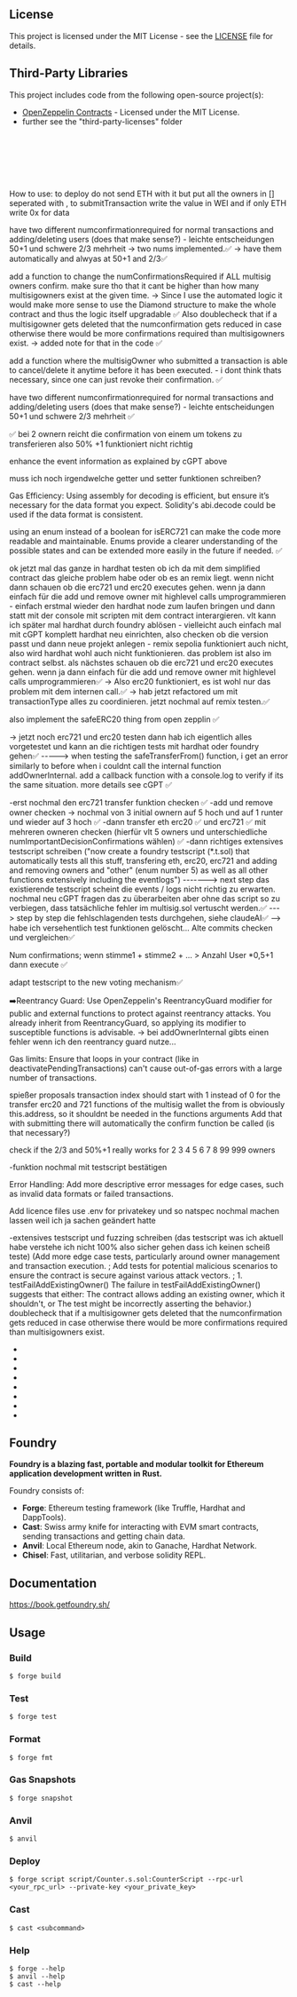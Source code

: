 ## License

This project is licensed under the MIT License - see the [LICENSE](LICENSE) file for details.

## Third-Party Libraries

This project includes code from the following open-source project(s):

- [OpenZeppelin Contracts](https://github.com/OpenZeppelin/openzeppelin-contracts) - Licensed under the MIT License.
- further see the "third-party-licenses" folder

<br><br><br><br><br>

How to use:
to deploy do not send ETH with it but put all the owners in [] seperated with ,
to submitTransaction write the value in WEI and if only ETH write 0x for data

have two different numconfirmationrequired for normal transactions and adding/deleting users (does that make sense?) - leichte entscheidungen 50+1 und schwere 2/3 mehrheit
-> two nums implemented.✅
-> have them automatically and alwyas at 50+1 and 2/3✅

add a function to change the numConfirmationsRequired if ALL multisig owners confirm. make sure tho that it cant be higher than how many multisigowners exist at the given time. -> Since I use the automated logic it would make more sense to use the Diamond structure to make the whole contract and thus the logic itself upgradable ✅
Also doublecheck that if a multisigowner gets deleted that the numconfirmation gets reduced in case otherwise there would be more confirmations required than multisigowners exist. -> added note for that in the code ✅

add a function where the multisigOwner who submitted a transaction is able to cancel/delete it anytime before it has been executed. - i dont think thats necessary, since one can just revoke their confirmation. ✅

have two different numconfirmationrequired for normal transactions and adding/deleting users (does that make sense?) - leichte entscheidungen 50+1 und schwere 2/3 mehrheit ✅

✅ bei 2 ownern reicht die confirmation von einem um tokens zu transferieren also 50% +1 funktioniert nicht richtig

enhance the event information as explained by cGPT above

muss ich noch irgendwelche getter und setter funktionen schreiben?

Gas Efficiency: Using assembly for decoding is efficient, but ensure it’s necessary for the data format you expect. Solidity's abi.decode could be used if the data format is consistent.

using an enum instead of a boolean for isERC721 can make the code more readable and maintainable. Enums provide a clearer understanding of the possible states and can be extended more easily in the future if needed. ✅

ok jetzt mal das ganze in hardhat testen ob ich da mit dem simplified contract das gleiche problem habe oder ob es an remix liegt. wenn nicht dann schauen ob die erc721 und erc20 executes gehen. wenn ja dann einfach für die add und remove owner mit highlevel calls umprogrammieren - einfach erstmal wieder den hardhat node zum laufen bringen und dann statt mit der console mit scripten mit dem contract interargieren. vlt kann ich später mal hardhat durch foundry ablösen - vielleicht auch einfach mal mit cGPT komplett hardhat neu einrichten, also checken ob die version passt und dann neue projekt anlegen - remix sepolia funktioniert auch nicht, also wird hardhat wohl auch nicht funktionieren. das problem ist also im contract selbst. als nächstes schauen ob die erc721 und erc20 executes gehen. wenn ja dann einfach für die add und remove owner mit highlevel calls umprogrammieren✅
-> Also erc20 funktioniert, es ist wohl nur das problem mit dem internen call.✅
-> hab jetzt refactored um mit transactionType alles zu coordinieren. jetzt nochmal auf remix testen.✅

also implement the safeERC20 thing from open zepplin ✅

-> jetzt noch erc721 und erc20 testen dann hab ich eigentlich alles vorgetestet und kann an die richtigen tests mit hardhat oder foundry gehen✅
-----> when testing the safeTransferFrom() function, i get an error similarly to before when i couldnt call the internal function addOwnerInternal. add a callback function with a console.log to verify if its the same situation. more details see cGPT ✅

-erst nochmal den erc721 transfer funktion checken ✅
-add und remove owner checken -> nochmal von 3 initial ownern auf 5 hoch und auf 1 runter und wieder auf 3 hoch ✅
-dann transfer eth erc20 ✅ und erc721 ✅ mit mehreren owneren checken (hierfür vlt 5 owners und unterschiedliche numImportantDecisionConfirmations wählen) ✅
-dann richtiges extensives testscript schreiben ("now create a foundry testscript (\*.t.sol) that automatically tests all this stuff, transfering eth, erc20, erc721 and adding and removing owners and "other" (enum number 5) as well as all other functions extensively including the eventlogs")
-------> next step das existierende testscript scheint die events / logs nicht richtig zu erwarten. nochmal neu cGPT fragen das zu überarbeiten aber ohne das script so zu verbiegen, dass tatsächliche fehler im multisig.sol vertuscht werden.✅ ---> step by step die fehlschlagenden tests durchgehen, siehe claudeAI✅ --> habe ich versehentlich test funktionen gelöscht... Alte commits checken und vergleichen✅

Num confirmations; wenn stimme1 + stimme2 + ... > Anzahl User \*0,5+1 dann execute ✅

adapt testscript to the new voting mechanism✅

➡️Reentrancy Guard: Use OpenZeppelin's ReentrancyGuard modifier for public and external functions to protect against reentrancy attacks. You already inherit from ReentrancyGuard, so applying its modifier to susceptible functions is advisable.
-> bei addOwnerInternal gibts einen fehler wenn ich den reentrancy guard nutze...

Gas limits: Ensure that loops in your contract (like in deactivatePendingTransactions) can't cause out-of-gas errors with a large number of transactions.

spießer proposals
transaction index should start with 1 instead of 0
for the transfer erc20 and 721 functions of the multisig wallet the from is obviously this.address, so it shouldnt be needed in the functions arguments
Add that with submitting there will automatically the confirm function be called (is that necessary?)

check if the 2/3 and 50%+1 really works for 2 3 4 5 6 7 8 99 999 owners

-funktion nochmal mit testscript bestätigen

Error Handling: Add more descriptive error messages for edge cases, such as invalid data formats or failed transactions.

Add licence files
use .env for privatekey und so
natspec nochmal machen lassen weil ich ja sachen geändert hatte

-extensives testscript und fuzzing schreiben (das testscript was ich aktuell habe verstehe ich nicht 100% also sicher gehen dass ich keinen scheiß teste) (Add more edge case tests, particularly around owner management and transaction execution. ; Add tests for potential malicious scenarios to ensure the contract is secure against various attack vectors. ; 1. testFailAddExistingOwner() The failure in testFailAddExistingOwner() suggests that either:
The contract allows adding an existing owner, which it shouldn't, or The test might be incorrectly asserting the behavior.)
doublecheck that if a multisigowner gets deleted that the numconfirmation gets reduced in case otherwise there would be more confirmations required than multisigowners exist.

-
-
-
-
-
-
-
-

## Foundry

**Foundry is a blazing fast, portable and modular toolkit for Ethereum application development written in Rust.**

Foundry consists of:

- **Forge**: Ethereum testing framework (like Truffle, Hardhat and DappTools).
- **Cast**: Swiss army knife for interacting with EVM smart contracts, sending transactions and getting chain data.
- **Anvil**: Local Ethereum node, akin to Ganache, Hardhat Network.
- **Chisel**: Fast, utilitarian, and verbose solidity REPL.

## Documentation

https://book.getfoundry.sh/

## Usage

### Build

```shell
$ forge build
```

### Test

```shell
$ forge test
```

### Format

```shell
$ forge fmt
```

### Gas Snapshots

```shell
$ forge snapshot
```

### Anvil

```shell
$ anvil
```

### Deploy

```shell
$ forge script script/Counter.s.sol:CounterScript --rpc-url <your_rpc_url> --private-key <your_private_key>
```

### Cast

```shell
$ cast <subcommand>
```

### Help

```shell
$ forge --help
$ anvil --help
$ cast --help
```
